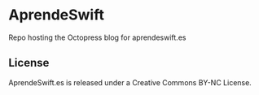 # AprendeSwift

Repo hosting the Octopress blog for aprendeswift.es


## License

AprendeSwift.es is released under a Creative Commons BY-NC License.